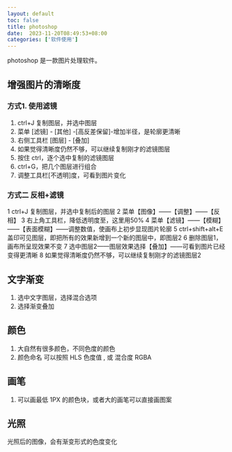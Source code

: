 ```yaml
---
layout: default
toc: false
title: photoshop
date:  2023-11-20T08:49:53+08:00
categories: ['软件使用']
---
```


photoshop 是一款图片处理软件。

<!--more-->

## 增强图片的清晰度

### 方式1. 使用滤镜

1. ctrl+J 复制图层，并选中图层
2. 菜单 [滤镜] - [其他] -[高反差保留]-增加半径，是轮廓更清晰
3. 右侧工具栏 [图层] - [叠加]
4. 如果觉得清晰度仍然不够，可以继续复制刚才的滤镜图层
5. 按住 ctrl，逐个选中复制的滤镜图层
6. ctrl+G，把几个图层进行组合
7. 调整工具栏[不透明]度，可看到图片变化

### 方式二 反相+滤镜

1 ctrl+J 复制图层，并选中复制后的图层
2 菜单【图像】——【调整】——【反相】
3 右上角工具栏，降低透明度至，这里用50%
4 菜单【滤镜】——【模糊】——【表面模糊】——调整数值，使画布上初步显现图片轮廓
5 ctrl+shift+alt+E 盖印可见图层，即把所有的效果新增到一个新的图层中，即图层2
6 删除图层1，画布所呈现效果不变
7 选中图层2——图层效果选择【叠加】——可看到图片已经变得更清晰
8 如果觉得清晰度仍然不够，可以继续复制刚才的滤镜图层2

## 文字渐变

1. 选中文字图层，选择混合选项
2. 选择渐变叠加

## 颜色

1. 大自然有很多颜色，不同色度的颜色
2. 颜色命名 可以按照 HLS 色度值 , 或 混合度 RGBA

## 画笔

1. 可以画最低 1PX 的颜色块，或者大的画笔可以直接画图案

## 光照 

光照后的图像，会有渐变形式的色度变化


